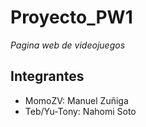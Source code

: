 # Proyecto_PW1

_Pagina web de videojuegos_

## Integrantes 

* MomoZV: Manuel Zuñiga
* Teb/Yu-Tony: Nahomi Soto


